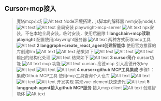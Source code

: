 ## **Cursor+mcp接入**
> 魔塔mcp市场
> ![Alt text](image.png)
> Node环境搭建，js脚本的解释器
> nvm安装nodejs
> ![Alt text](image-1.png)
> ![Alt text](image-2.png)
> 全局安装 playwright-mcp-server
> ![Alt text](image-3.png)
> npx安装，不在本地全局安装，临时安装，使用后删除
> **1 langchain+mcp读取playright**
> 配置使用playwright服务器
> ![Alt text](image-4.png)
> 两种方式获取mcp工具
> ![Alt text](image-5.png)
> **2 langgraph+create_react_agent创建智能体**
> 使用官方推荐的库创建llm
> ![Alt text](image-6.png)
> ![Alt text](image-7.png)
> 结果如下
> ![Alt text](image-8.png)
> ![Alt text](image-9.png)
> ![Alt text](image-10.png)
> 输出的结构化处理
> ![Alt text](image-11.png)
> 结果如下
> ![Alt text](image-12.png)
> **3 cursor简介**
> cursor功能
> ![Alt text](image-13.png)
> mcp 功能
> ![Alt text](image-14.png)
> cursor+高德mcp
> 引入高德开发key
> ![Alt text](image-15.png)
> ![Alt text](image-16.png)
> ![Alt text](image-17.png)
> **4 cursor+github MCP工具集成**
> 步骤1 ： 集成Github MCP工具
> 使用mcp工具查询个人仓库
> ![Alt text](image-18.png)
> ![Alt text](image-19.png)
> ![Alt text](image-20.png)
> ![Alt text](image-21.png)
> 开发实现
> 实现vue-element快速迭代
> ![Alt text](image-22.png)
> **5 langgraph agent接入github MCP服务**
> 接入mcp client
> ![Alt text](image-24.png)
> 创建智能体
> ![Alt text](image-25.png)
